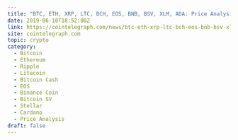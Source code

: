 ```yaml
---
title: "BTC, ETH, XRP, LTC, BCH, EOS, BNB, BSV, XLM, ADA: Price Analysis 10/06"
date: 2019-06-10T18:52:00Z
link: https://cointelegraph.com/news/btc-eth-xrp-ltc-bch-eos-bnb-bsv-xlm-ada-price-analysis-10-06?utm_medium=RSS&utm_source=hune
site: cointelegraph.com
topic: crypto
category:
  - Bitcoin
  - Ethereum
  - Ripple
  - Litecoin
  - Bitcoin Cash
  - EOS
  - Binance Coin
  - Bitcoin SV
  - Stellar
  - Cardano
  - Price Analysis
draft: false
---
```

